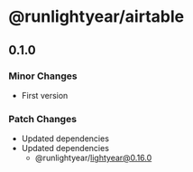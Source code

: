 # @runlightyear/airtable

## 0.1.0

### Minor Changes

- First version

### Patch Changes

- Updated dependencies
- Updated dependencies
  - @runlightyear/lightyear@0.16.0
